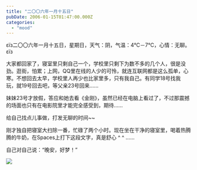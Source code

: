 ```yaml
---
title: "二〇〇六年一月十五日"
pubDate: 2006-01-15T01:47:00.000Z
categories: 
  - "mood"
---
```


εїз二〇〇六年一月十五日，星期日，天气：阴，气温：4℃－7℃，心情：无聊。εїз

  

大家都回家了，寝室里只剩自己一个，学校里只剩下为数不多的几个人，很是没劲。逛街，怕累；上网，QQ里在线的人少的可怜，就连互联网都是这么孤单，心寒。不想回去太早，学校里人再少也比家里多，只有我自己。有同学18号找我玩，就19号回去吧，等父亲23号回来……

妹妹23号才放假，答应和她去看《金刚》，虽然已经在电脑上看过了，不过那震撼的场面也只有在电影院里才能完全感受到，期待……

给自己找点儿事做，打发无聊的时间~~

刚才独自把寝室大扫除一番，忙碌了两个小时。现在坐在干净的寝室里，喝着热腾腾的牛奶，在Spaces上打下这段文字，真是舒心 ^ ^ ……

自己对自己说：“晚安，好梦！”

![](http://storage.msn.com/x1pxOYwqu4SjF5Qg1gUIBUpErE3PO_qgMk_BhxbtR_RFx4mgkfaNs1n8jrZJXEeHGkhXDAUk3IXfghXEeT5i0e8ZP9GfrC1At_gzHsCqq_fWqkS5277VEelhG_UnQq7z1RlLv0zwYI0yQRV3sSliZLqd93AzZMi5d83)
